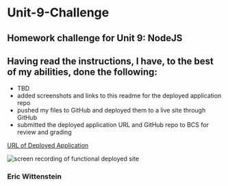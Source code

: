 # Unit-9-Challenge
## Homework challenge for Unit 9: NodeJS

## Having read the instructions, I have, to the best of my abilities, done the following:

- TBD
- added screenshots and links to this readme for the deployed application repo
- pushed my files to GitHub and deployed them to a live site through GitHub
- submitted the deployed application URL and GitHub repo to BCS for review and grading

[URL of Deployed Application](TBD)

![screen recording of functional deployed site](TBD)

<!-- EHW SIGNET
---------
    |
  -----
    |
---------
 -->

### Eric Wittenstein